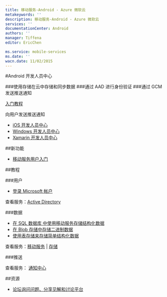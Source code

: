 ```yaml
---
title: 移动服务-Android - Azure 微软云
metakeywords: ''
description: 移动服务-Android - Azure 微软云
services: ''
documentationCenter: Android
authors: ''
manager: Tiffena
editor: EricChen

ms.service: mobile-services
ms.date: ''
wacn.date: 11/02/2015
---
```


#Android 开发人员中心

###使用存储在云中存储和同步数据
###通过 AAD 进行身份验证</h3>
###通过 GCM 发送推送通知</h3>

[入门教程](../../articles/mobile-services/mobile-services-android-get-started.md)

向用户发送推送通知

- [iOS 开发人员中心](/develop/mobile/ios)
- [Windows 开发人员中心](/develop/mobile/windows)
- [Xamarin 开发人员中心](/develop/mobile/xamarin)

##新功能

<!--- [使用 Active Directory 登录和访问资源](/documentation/articles/mobile-services-dotnet-backend-android-ad-authentication/)-->
- [移动服务用户入门](../../articles/mobile-services/mobile-services-android-get-started-users.md)

<!--
- [使用 New Relic 监视移动服务](/documentation/articles/store-new-relic-mobile-services-monitor/)
-->

##教程

###用户

- [登录 Microsoft 帐户](../../articles/mobile-services/mobile-services-android-get-started-users.md)
<!--- [使用 Active Directory 登录和访问资源](/documentation/articles/mobile-services-dotnet-backend-android-ad-authentication/)-->
<!--- [代表用户访问 SharePoint](/documentation/articles/mobile-services-dotnet-backend-calling-sharepoint-on-behalf-of-user/)-->

查看服务：[Active Directory](https://github.com/AzureAD)

###数据</h3>

- [在 SQL 数据库 中使用移动服务存储结构化数据](../../articles/mobile-services/mobile-services-android-get-started-data.md)
- [在 Blob 存储中存储二进制数据](../../articles/storage/storage-java-how-to-use-blob-storage.md)
- [使用表存储来存储简单结构化数据](../../articles/storage/storage-java-how-to-use-table-storage.md)

查看服务：[移动服务](../../articles/mobile-services/index.md) | [存储](../../articles/storage/index.md)

###推送

查看服务： [通知中心](../../articles/notification-hubs/index.md)

<!--
###分析</h3>

- [使用 New Relic 监视移动服务](/documentation/articles/store-new-relic-mobile-services-monitor/)

查看服务： <a href="http://www.capptain.com/">Capptain</a>
-->

##资源

<!--
- [Android 参考查找针对客户端库和服务器脚本的文档](/develop/mobile/reference-android)
- [Android 示例了解丰富的可下载示例应用程序](/develop/mobile/android-samples)
-->

- [论坛询问问题、分享见解和讨论平台](https://social.msdn.microsoft.com/Forums/zh-CN/home?forum=windowsazurezhchs)